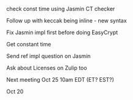 check const time using Jasmin CT checker

Follow up with keccak being inline - new syntax

Fix Jasmin impl first before doing EasyCrypt

Get constant time

Send ref impl question on Jasmin

Ask about Licenses on Zulip too

Next meeting Oct 25 10am EDT (ET? EST?)

Oct 20
